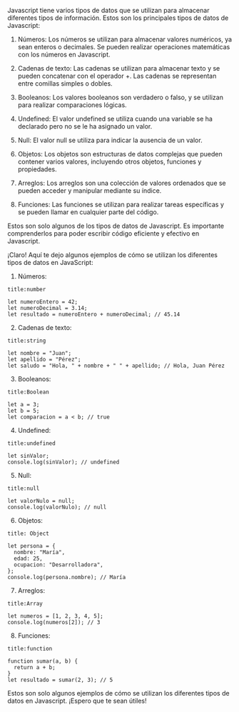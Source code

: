 Javascript tiene varios tipos de datos que se utilizan para almacenar diferentes tipos de información. Estos son los principales tipos de datos de Javascript:

1.  Números: Los números se utilizan para almacenar valores numéricos, ya sean enteros o decimales. Se pueden realizar operaciones matemáticas con los números en Javascript.
    
2.  Cadenas de texto: Las cadenas se utilizan para almacenar texto y se pueden concatenar con el operador +. Las cadenas se representan entre comillas simples o dobles.
    
3.  Booleanos: Los valores booleanos son verdadero o falso, y se utilizan para realizar comparaciones lógicas.
    
4.  Undefined: El valor undefined se utiliza cuando una variable se ha declarado pero no se le ha asignado un valor.
    
5.  Null: El valor null se utiliza para indicar la ausencia de un valor.
    
6.  Objetos: Los objetos son estructuras de datos complejas que pueden contener varios valores, incluyendo otros objetos, funciones y propiedades.
    
7.  Arreglos: Los arreglos son una colección de valores ordenados que se pueden acceder y manipular mediante su índice.
    
8.  Funciones: Las funciones se utilizan para realizar tareas específicas y se pueden llamar en cualquier parte del código.
    

Estos son solo algunos de los tipos de datos de Javascript. Es importante comprenderlos para poder escribir código eficiente y efectivo en Javascript.

¡Claro! Aquí te dejo algunos ejemplos de cómo se utilizan los diferentes tipos de datos en JavaScript:

1. Números:

```ad-example
title:number
```
```
let numeroEntero = 42;
let numeroDecimal = 3.14;
let resultado = numeroEntero + numeroDecimal; // 45.14
```

2. Cadenas de texto:

```ad-example
title:string
```
```
let nombre = "Juan";
let apellido = "Pérez";
let saludo = "Hola, " + nombre + " " + apellido; // Hola, Juan Pérez
```

3. Booleanos:

```ad-example
title:Boolean
```
```
let a = 3;
let b = 5;
let comparacion = a < b; // true
```

4. Undefined:

```ad-example
title:undefined
```
```
let sinValor;
console.log(sinValor); // undefined
```

5. Null:

```ad-example
title:null
```
```
let valorNulo = null;
console.log(valorNulo); // null
```

6. Objetos:

```ad-example
title: Object
```
```
let persona = {
  nombre: "María",
  edad: 25,
  ocupacion: "Desarrolladora",
};
console.log(persona.nombre); // María
```

7. Arreglos:

```ad-example
title:Array
```
```
let numeros = [1, 2, 3, 4, 5];
console.log(numeros[2]); // 3
```

8. Funciones:

```ad-example
title:function
```
```
function sumar(a, b) {
  return a + b;
}
let resultado = sumar(2, 3); // 5
```

Estos son solo algunos ejemplos de cómo se utilizan los diferentes tipos de datos en Javascript. ¡Espero que te sean útiles!